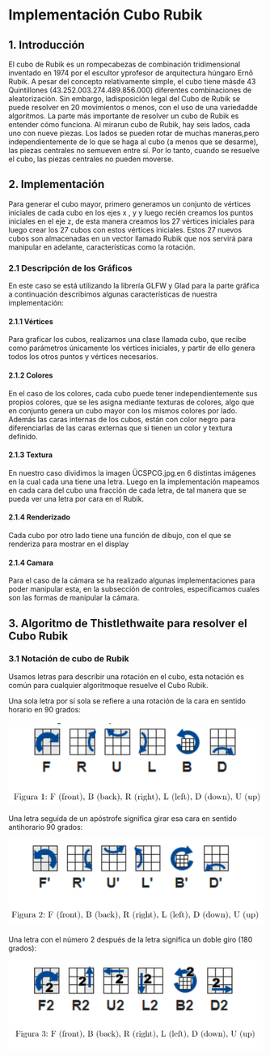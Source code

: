 # Implementación Cubo Rubik

## 1.  Introducción

El cubo de Rubik es un rompecabezas de combinación tridimensional inventado en 1974 por el escultor yprofesor de arquitectura húngaro Ernő Rubik. A pesar del concepto relativamente simple, el cubo tiene másde 43 Quintillones (43.252.003.274.489.856.000) diferentes combinaciones de aleatorización. Sin embargo, ladisposición legal del Cubo de Rubik se puede resolver en 20 movimientos o menos, con el uso de una variedadde algoritmos. La parte más importante de resolver un cubo de Rubik es entender cómo funciona. Al mirarun cubo de Rubik, hay seis lados, cada uno con nueve piezas. Los lados se pueden rotar de muchas maneras,pero independientemente de lo que se haga al cubo (a menos que se desarme), las piezas centrales no semueven entre sí. Por lo tanto, cuando se resuelve el cubo, las piezas centrales no pueden moverse.

## 2.  Implementación

Para generar el cubo mayor, primero generamos un conjunto de vértices iniciales de cada cubo en los ejes x , y y luego recién creamos los puntos iniciales en el eje z, de esta manera creamos los 27 vértices iniciales para luego crear los 27 cubos con estos vértices iniciales. Estos 27 nuevos cubos son almacenadas en un vector llamado Rubik que nos servirá para manipular en adelante, características como la rotación.

### 2.1 Descripción de los Gráficos

En este caso se está utilizando la librería GLFW y Glad para la parte gráfica a continuación describimos algunas características de nuestra implementación:

#### 2.1.1 Vértices

Para graficar los cubos, realizamos una clase llamada cubo, que recibe como parámetros únicamente los vértices iniciales, y partir de ello genera todos los otros puntos y vértices necesarios.

#### 2.1.2 Colores

En el caso de los colores, cada cubo puede tener independientemente sus propios colores, que se les asigna mediante texturas de colores, algo que en conjunto genera un cubo mayor con los mismos colores por lado. Además las caras internas de los cubos, están con color negro para diferenciarlas de las caras externas que si tienen un color y textura definido.

#### 2.1.3 Textura

En nuestro caso dividimos la imagen ÜCSPCG.jpg.en 6 distintas imágenes en la cual cada una tiene una letra. Luego en la implementación mapeamos en cada cara del cubo una fracción de cada letra, de tal manera que se pueda ver una letra por cara en el Rubik.

#### 2.1.4 Renderizado

Cada cubo por otro lado tiene una función de dibujo, con el que se renderiza para mostrar en el display

#### 2.1.4 Camara

Para el caso de la cámara se ha realizado algunas implementaciones para poder manipular esta, en la subsección de controles, especificamos cuales son las formas de manipular la cámara.




## 3.  Algoritmo de Thistlethwaite para resolver el Cubo Rubik

###  3.1 Notación de cubo de Rubik

Usamos letras para describir una rotación en el cubo, esta notación es común para cualquier algoritmoque resuelve el Cubo Rubik.

Una sola letra por sí sola se refiere a una rotación de la cara en sentido horario en 90 grados:

![Rotación_1](https://github.com/TSffer/Computacion-grafica/blob/master/SOLVER%20UNIDO/IMG/R1.png)

Una letra seguida de un apóstrofe significa girar esa cara en sentido antihorario 90 grados:

![Rotación_2](https://github.com/TSffer/Computacion-grafica/blob/master/SOLVER%20UNIDO/IMG/R2.png)


Una letra con el número 2 después de la letra significa un doble giro (180 grados):

![Rotación_3](https://github.com/TSffer/Computacion-grafica/blob/master/SOLVER%20UNIDO/IMG/R3.png)

